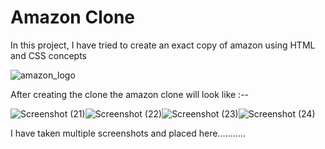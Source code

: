 # Amazon Clone

In this project, I have tried to create an exact copy of amazon using HTML and CSS concepts

![amazon_logo](https://github.com/prashantsingh5/html_projects/assets/136187698/2ee899f8-835b-4163-9b49-a7ddb0825609)


After creating the clone the amazon clone will look like :--


![Screenshot (21)](https://github.com/prashantsingh5/html_projects/assets/136187698/0c310d55-85ed-4899-aa45-382248af5755)![Screenshot (22)](https://github.com/prashantsingh5/html_projects/assets/136187698/76f5dbd2-2d2d-4a1b-a8dd-7a2654e5a0ac)![Screenshot (23)](https://github.com/prashantsingh5/html_projects/assets/136187698/1c6ee928-9602-49f0-87ea-6b5ec99abc8b)![Screenshot (24)](https://github.com/prashantsingh5/html_projects/assets/136187698/89ab5f01-5f66-42c0-8c8d-c5b05e4cd508)


I have taken multiple screenshots and placed here...........



